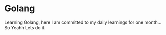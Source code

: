 # Golang

Learning Golang, here I am committed to my daily learnings for one month...
So Yeahh Lets do it.
